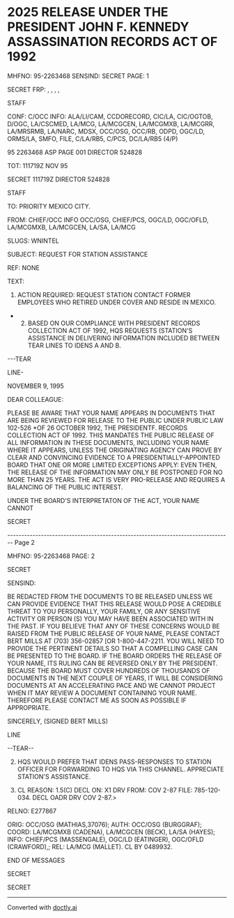 # 2025 RELEASE UNDER THE PRESIDENT JOHN F. KENNEDY ASSASSINATION RECORDS ACT OF 1992

MHFNO: 95-2263468 SENSIND: SECRET PAGE: 1

SECRET FRP: , , , ,

STAFF

CONF: C/OCC INFO: ALA/LI/CAM, CCDORECORD, CIC/LA, CIC/OGTOB,
D/OGC, LA/CSCMED, LA/MCG, LA/MCGCEN, LA/MCGMXB, LA/MCGRR, LA/MRSRMB,
LA/NARC, MDSX, OCC/OSG, OCC/RB, ODPD, OGC/LD, ORMS/LA, SMFO, FILE,
C/LA/RB5, C/PCS, DC/LA/RB5 (4/P)

95 2263468 ASP PAGE 001 DIRECTOR 524828

TOT: 111719Z NOV 95

SECRET 111719Z DIRECTOR 524828

STAFF

TO: PRIORITY MEXICO CITY.

FROM: CHIEF/OCC INFO OCC/OSG, CHIEF/PCS, OGC/LD, OGC/OFLD,
LA/MCGMXB, LA/MCGCEN, LA/SA, LA/MCG

SLUGS: WNINTEL

SUBJECT: REQUEST FOR STATION ASSISTANCE

REF: NONE

TEXT:

1. ACTION REQUIRED: REQUEST STATION CONTACT FORMER EMPLOYEES WHO RETIRED UNDER COVER AND RESIDE IN MEXICO.

* 2. BASED ON OUR COMPLIANCE WITH PRESIDENT<JFK ASSASSINATION>
     RECORDS COLLECTION ACT OF 1992, HQS REQUESTS (STATION'S ASSISTANCE
     IN DELIVERING INFORMATION INCLUDED BETWEEN TEAR LINES TO IDENS A
     AND B.

---TEAR

LINE-

NOVEMBER 9, 1995

DEAR COLLEAGUE:

PLEASE BE AWARE THAT YOUR NAME APPEARS IN DOCUMENTS THAT ARE
BEING REVIEWED FOR RELEASE TO THE PUBLIC UNDER PUBLIC LAW 102-526
*OF 26 OCTOBER 1992, THE PRESIDENT<JOHN>F.<KENNEDY ASSASSINATION>
RECORDS COLLECTION ACT OF 1992. THIS MANDATES THE PUBLIC RELEASE
OF ALL INFORMATION IN THESE DOCUMENTS, INCLUDING YOUR NAME WHERE
IT APPEARS, UNLESS THE ORIGINATING AGENCY CAN PROVE BY CLEAR AND
CONVINCING EVIDENCE TO A PRESIDENTIALLY-APPOINTED BOARD THAT ONE
OR MORE LIMITED EXCEPTIONS APPLY: EVEN THEN, THE RELEASE OF THE
INFORMATION MAY ONLY BE POSTPONED FOR NO MORE THAN 25 YEARS. THE
ACT IS VERY PRO-RELEASE AND REQUIRES A BALANCING OF THE PUBLIC
INTEREST.

UNDER THE BOARD'S INTERPRETATON OF THE ACT, YOUR NAME CANNOT

SECRET


-------------------------------------------------------------------------------- Page 2

MHFNO: 95-2263468                                                                                                                                     PAGE: 2

SECRET

SENSIND:

BE REDACTED FROM THE DOCUMENTS TO BE RELEASED UNLESS WE CAN
PROVIDE EVIDENCE THAT THIS RELEASE WOULD POSE A CREDIBLE THREAT TO
YOU PERSONALLY, YOUR FAMILY, OR ANY SENSITIVE ACTIVITY OR
PERSON (S) YOU MAY HAVE BEEN ASSOCIATED WITH IN THE PAST. IF YOU
BELIEVE THAT ANY OF THESE CONCERNS WOULD BE RAISED FROM THE PUBLIC
RELEASE OF YOUR NAME, PLEASE CONTACT BERT MILLS AT (703) 356-02857
[OR 1-800-447-2211. YOU WILL NEED TO PROVIDE THE PERTINENT DETAILS
SO THAT A COMPELLING CASE CAN BE PRESENTED TO THE BOARD. IF THE
BOARD ORDERS THE RELEASE OF YOUR NAME, ITS RULING CAN BE REVERSED
ONLY BY THE PRESIDENT. BECAUSE THE BOARD MUST COVER HUNDREDS OF
THOUSANDS OF DOCUMENTS IN THE NEXT COUPLE OF YEARS, IT WILL BE
CONSIDERING DOCUMENTS AT AN ACCELERATING PACE AND WE CANNOT
PROJECT WHEN IT MAY REVIEW A DOCUMENT CONTAINING YOUR NAME.
THEREFORE PLEASE CONTACT ME AS SOON AS POSSIBLE IF APPROPRIATE.

SINCERELY,
(SIGNED BERT MILLS)

LINE

--TEAR--

2. HQS WOULD PREFER THAT IDENS PASS-RESPONSES TO STATION
   OFFICER FOR FORWARDING TO HQS VIA THIS CHANNEL. APPRECIATE
   STATION'S ASSISTANCE.

3. CL REASON: 1.5(C) DECL ON: X1 DRV FROM: COV 2-87
   FILE: 785-120-034. DECL OADR DRV COV 2-87.>

RELNO: E277867

ORIG: OCC/OSG (MATHIAS,37076); AUTH: OCC/OSG (BURGGRAF); COORD:
LA/MCGMXB (CADENA), LA/MCGCEN (BECK), LA/SA (HAYES); INFO:
CHIEF/PCS (MASSENGALE), OGC/LD (EATINGER), OGC/OFLD (CRAWFORD),;
REL: LA/MCG (MALLET). CL BY 0489932.

END OF MESSAGES

SECRET

SECRET


---
Converted with [doctly.ai](https://doctly.ai)